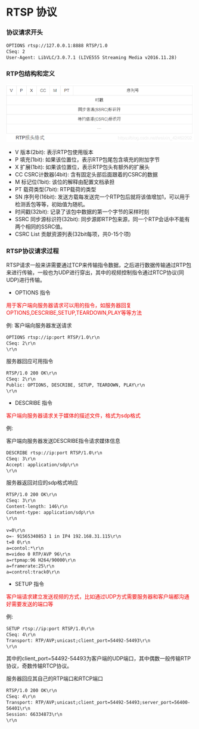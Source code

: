 # RTSP 协议

### 协议请求开头

```
OPTIONS rtsp://127.0.0.1:8888 RTSP/1.0
CSeq: 2
User-Agent: LibVLC/3.0.7.1 (LIVE555 Streaming Media v2016.11.28)
```


### RTP包结构和定义

![](./RTSP_pic/1.png)

* V 版本(2bit): 表示RTP包使用版本
* P 填充(1bit): 如果该位置位，表示RTP包尾包含填充的附加字节
* X 扩展(1bit): 如果该位置位，表示RTP包头有额外的扩展头
* CC CSRC计数器(4bit): 含有固定头部后面跟着的CSRC的数据
* M 标记位(1bit): 该位的解释由配置文档承担
* PT 载荷类型(7bit): RTP载荷的类型
* SN 序列号(16bit): 发送方载每发送完一个RTP包后就将该值增加1，可以用于检测丢包等等，初始值为随机。
* 时间戳(32bit): 记录了该包中数据的第一个字节的采样时刻
* SSRC 同步源标识符(32bit): 同步源即RTP包来源，同一个RTP会话中不能有两个相同的SSRC值。
* CSRC List 贡献资源列表(32bit每项，共0-15个项)


### RTSP协议请求过程

RTSP请求一般来讲需要通过TCP来传输指令数据，之后进行数据传输通过RTP包来进行传输，一般也为UDP进行穿出，其中的视频控制指令通过RTCP协议(同UDP)进行传输。

* OPTIONS 指令 

<font color=F0000> 用于客户端向服务器请求可以用的指令，如服务器回复OPTIONS,DESCRIBE,SETUP,TEARDOWN,PLAY等等方法 </font>

例:
客户端向服务器发送请求

```
OPTIONS rtsp://ip:port RTSP/1.0\r\n
CSeq: 2\r\n
\r\n
```

服务器回应可用指令

```
RTSP/1.0 200 OK\r\n
CSeq: 2\r\n
Public: OPTIONS, DESCRIBE, SETUP, TEARDOWN, PLAY\r\n
\r\n
```

* DESCRIBE 指令

<font color=F0000> 客户端向服务器请求关于媒体的描述文件，格式为sdp格式 </font>

例: 

客户端向服务器发送DESCRIBE指令请求媒体信息

```
DESCRIBE rtsp://ip:port RTSP/1.0\r\n
CSeq: 3\r\n
Accept: application/sdp\r\n
\r\n
```

服务器返回对应的sdp格式响应

```
RTSP/1.0 200 OK\r\n
CSeq: 3\r\n
Content-length: 146\r\n
Content-type: application/sdp\r\n
\r\n

v=0\r\n
o=- 91565340853 1 in IP4 192.168.31.115\r\n
t=0 0\r\n
a=contol:*\r\n
m=video 0 RTP/AVP 96\r\n
a=rtpmap:96 H264/90000\r\n
a=framerate:25\r\n
a=control:track0\r\n
```

* SETUP 指令

<font color=F0000> 客户端请求建立发送视频的方式，比如通过UDP方式需要服务器和客户端都沟通好需要发送的端口等 </font>

例:

```
SETUP rtsp://ip:port RTSP/1.0\r\n
CSeq: 4\r\n
Transport: RTP/AVP;unicast;client_port=54492-54493\r\n
\r\n
```
其中的client_port=54492-54493为客户端的UDP端口，其中偶数一般传输RTP协议，奇数传输RTCP协议。

服务器回应其自己的RTP端口和RTCP端口

```
RTSP/1.0 200 OK\r\n
CSeq: 4\r\n
Transport: RTP/AVP;unicast;client_port=54492-54493;server_port=56400-56401\r\n
Session: 66334873\r\n
\r\n
```
